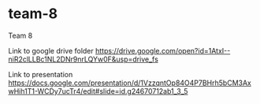 # team-8
Team 8

Link to google drive folder https://drive.google.com/open?id=1AtxI--niR2clLLBc1NL2DNr9nrLQYw0F&usp=drive_fs

Link to presentation https://docs.google.com/presentation/d/1VzzqntOp84O4P7BHrh5bCM3AxwHih1T1-WCDy7ucTr4/edit#slide=id.g24670712ab1_3_5
